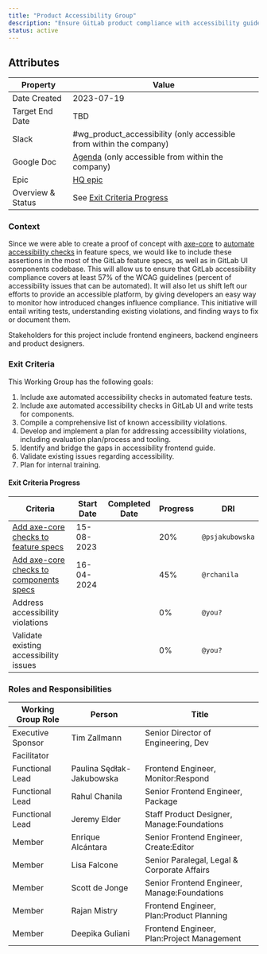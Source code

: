 ```yaml
---
title: "Product Accessibility Group"
description: "Ensure GitLab product compliance with accessibility guidelines"
status: active
---
```


## Attributes

| Property          | Value                                                                                                                                     |
| ----------------- | ----------------------------------------------------------------------------------------------------------------------------------------- |
| Date Created      | 2023-07-19                                                                                                                                |
| Target End Date   | TBD                                                                                                                                       |
| Slack             | #wg_product_accessibility (only accessible from within the company)                                                                             |
| Google Doc        | [Agenda](https://docs.google.com/document/d/1Ss3vVvLS_sxwkuXT6zm2Unz69KRH2S_FWG_G3xUesRE/edit?usp=sharing) (only accessible from within the company) |
| Epic              | [HQ epic](https://gitlab.com/groups/gitlab-org/-/epics/11090)                                                       |
| Overview & Status | See [Exit Criteria Progress](#exit-criteria-progress)                                                                                     |

### Context

Since we were able to create a proof of concept with [axe-core](https://github.com/dequelabs/axe-core#the-accessibility-rules) to [automate accessibility checks](https://gitlab.com/gitlab-org/gitlab/-/issues/382848) in feature specs, we would like to include these assertions in the most of the GitLab feature specs, as well as in GitLab UI components codebase. This will allow us to ensure that GitLab accessibility compliance covers at least 57% of the WCAG guidelines (percent of accessibility issues that can be automated). It will also let us shift left our efforts to provide an accessible platform, by giving developers an easy way to monitor how introduced changes influence compliance. This initiative will entail writing tests, understanding existing violations, and finding ways to fix or document them.

Stakeholders for this project include frontend engineers, backend engineers and product designers.

### Exit Criteria

This Working Group has the following goals:

1. Include axe automated accessibility checks in automated feature tests.
1. Include axe automated accessibility checks in GitLab UI and write tests for components.
1. Compile a comprehensive list of known accessibility violations.
1. Develop and implement a plan for addressing accessibility violations, including evaluation plan/process and tooling.
1. Identify and bridge the gaps in accessibility frontend guide.
1. Validate existing issues regarding accessibility.
1. Plan for internal training.

#### Exit Criteria Progress

| Criteria                                                                                      | Start Date | Completed Date | Progress | DRI             |
| --------------------------------------------------------------------------------------------- | ---------- | -------------- | -------- | --------------- |
| [Add axe-core checks to feature specs](https://gitlab.com/groups/gitlab-org/-/epics/11126)    | 15-08-2023 |                | 20%      | `@psjakubowska` |
| [Add axe-core checks to components specs](https://gitlab.com/groups/gitlab-org/-/epics/11127) | 16-04-2024 |                | 45%      | `@rchanila`     |
| Address accessibility violations                                                              |            |                | 0%       | `@you?`         |
| Validate existing accessibility issues                                                        |            |                | 0%       | `@you?`         |

### Roles and Responsibilities

| Working Group Role | Person                     | Title                                        |
| ------------------ | -------------------------- | ---------------------------------------------|
| Executive Sponsor  | Tim Zallmann               | Senior Director of Engineering, Dev          |
| Facilitator        |                            |                                              |
| Functional Lead    | Paulina Sędłak-Jakubowska  | Frontend Engineer, Monitor:Respond           |
| Functional Lead    | Rahul Chanila              | Senior Frontend Engineer, Package            |
| Functional Lead    | Jeremy Elder               | Staff Product Designer, Manage:Foundations   |
| Member             | Enrique Alcántara          | Senior Frontend Engineer, Create:Editor      |
| Member             | Lisa Falcone               | Senior Paralegal, Legal & Corporate Affairs  |
| Member             | Scott de Jonge             | Senior Frontend Engineer, Manage:Foundations |
| Member             | Rajan Mistry               | Frontend Engineer, Plan:Product Planning     |
| Member             | Deepika Guliani            | Frontend Engineer, Plan:Project Management   |
